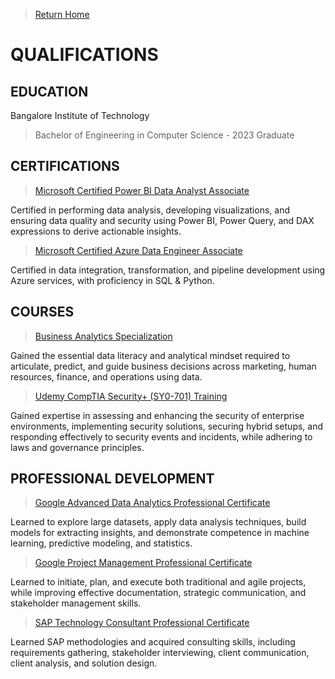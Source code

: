 > [Return Home](README.md)

# QUALIFICATIONS

## EDUCATION

Bangalore Institute of Technology
> Bachelor of Engineering in Computer Science - 2023 Graduate

## CERTIFICATIONS

> [Microsoft Certified Power BI Data Analyst Associate](https://learn.microsoft.com/api/credentials/share/en-us/iShravanKumar/35CCC833A607F847?sharingId=7C6F838049B596F)

Certified in performing data analysis, developing visualizations, and ensuring data quality and security using Power BI, Power Query, and DAX expressions to derive actionable insights.

> [Microsoft Certified Azure Data Engineer Associate](https://learn.microsoft.com/api/credentials/share/en-us/iShravanKumar/5EB3BD4D7D4F376D?sharingId=7C6F838049B596F)

Certified in data integration, transformation, and pipeline development using Azure services, with proficiency in SQL & Python.

## COURSES

> [Business Analytics Specialization](https://www.coursera.org/account/accomplishments/specialization/UYUFGMEK5B69)

Gained the essential data literacy and analytical mindset required to articulate, predict, and guide business decisions across marketing, human resources, finance, and operations using data.

> [Udemy CompTIA Security+ (SY0-701) Training](https://www.udemy.com/certificate/UC-14208165-edc7-4709-9bb2-a36d93eb92ac/)

Gained expertise in assessing and enhancing the security of enterprise environments, implementing security solutions, securing hybrid setups, and responding effectively to security events and incidents, while adhering to laws and governance principles.


## PROFESSIONAL DEVELOPMENT

> [Google Advanced Data Analytics Professional Certificate](https://www.coursera.org/account/accomplishments/professional-cert/V5GU873CMEJX)

Learned to explore large datasets, apply data analysis techniques, build models for extracting insights, and demonstrate competence in machine learning, predictive modeling, and statistics.

> [Google Project Management Professional Certificate](https://www.coursera.org/account/accomplishments/professional-cert/F2MNJS6YY59N)

Learned to initiate, plan, and execute both traditional and agile projects, while improving effective documentation, strategic communication, and stakeholder management skills.

> [SAP Technology Consultant Professional Certificate](https://www.coursera.org/account/accomplishments/specialization/E5DZMYX77JHR)

Learned SAP methodologies and acquired consulting skills, including requirements gathering, stakeholder interviewing, client communication, client analysis, and solution design.